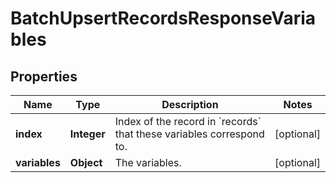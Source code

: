 

# BatchUpsertRecordsResponseVariables


## Properties

Name | Type | Description | Notes
------------ | ------------- | ------------- | -------------
**index** | **Integer** | Index of the record in &#x60;records&#x60; that these variables correspond to. |  [optional]
**variables** | **Object** | The variables. |  [optional]



